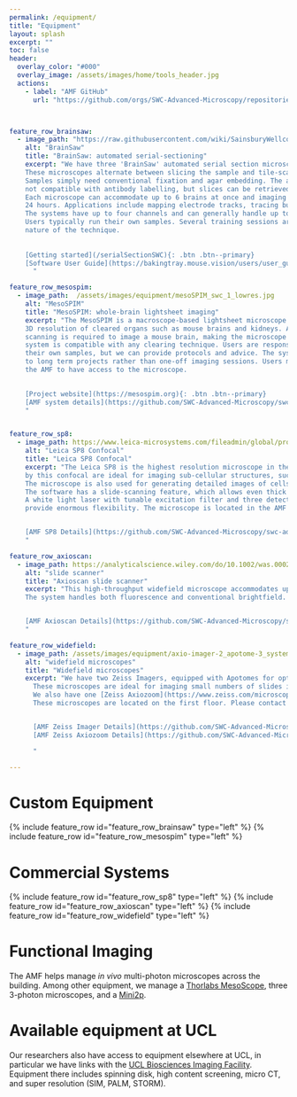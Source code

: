 ```yaml
---
permalink: /equipment/
title: "Equipment"
layout: splash
excerpt: ""
toc: false
header:
  overlay_color: "#000"
  overlay_image: /assets/images/home/tools_header.jpg
  actions:
    - label: "AMF GitHub"
      url: "https://github.com/orgs/SWC-Advanced-Microscopy/repositories"



feature_row_brainsaw:
  - image_path: "https://raw.githubusercontent.com/wiki/SainsburyWellcomeCentre/StitchIt/images/rgb_brain_example.jpg"
    alt: "BrainSaw"
    title: "BrainSaw: automated serial-sectioning"
    excerpt: "We have three 'BrainSaw' automated serial section microscopes. 
    These microscopes alternate between slicing the sample and tile-scanning the exposed surface of the block. 
    Samples simply need conventional fixation and agar embedding. The approach is generally 
    not compatible with antibody labelling, but slices can be retrieved for further processing.  
    Each microscope can accommodate up to 6 brains at once and imaging is usually complete in under
    24 hours. Applications include mapping electrode tracks, tracing bulk projections, and automated cell counting. 
    The systems have up to four channels and can generally handle up to three fluorophores simultaneously.
    Users typically run their own samples. Several training sessions are needed due to the destructive 
    nature of the technique.
  
  
    [Getting started](/serialSectionSWC){: .btn .btn--primary}
    [Software User Guide](https://bakingtray.mouse.vision/users/user_guide){: .btn .btn--primary}
      "

feature_row_mesospim:
  - image_path:  /assets/images/equipment/mesoSPIM_swc_1_lowres.jpg
    alt: "MesoSPIM"
    title: "MesoSPIM: whole-brain lightsheet imaging"
    excerpt: "The MesoSPIM is a macroscope-based lightsheet microscope which provides uniform 
    3D resolution of cleared organs such as mouse brains and kidneys. At lower resolutions no tile 
    scanning is required to image a mouse brain, making the microscope very fast. The 
    system is compatible with any clearing technique. Users are responsible for clearing 
    their own samples, but we can provide protocols and advice. The system is best suited 
    to long term projects rather than one-off imaging sessions. Users must be trained by 
    the AMF to have access to the microscope. 

    
    [Project website](https://mesospim.org){: .btn .btn--primary}
    [AMF system details](https://github.com/SWC-Advanced-Microscopy/swc-advanced-microscopy.github.io/wiki/MesoSPIM-v5){: .btn .btn--primary}
    "


feature_row_sp8:
  - image_path: https://www.leica-microsystems.com/fileadmin/global/products/Confocal/leica-sp8-mp-list.jpg
    alt: "Leica SP8 Confocal"
    title: "Leica SP8 Confocal"
    excerpt: "The Leica SP8 is the highest resolution microscope in the AMF. The thin optical sections produced 
    by this confocal are ideal for imaging sub-cellular structures, such as axons and synapses. 
    The microscope is also used for generating detailed images of cells, allowing their processes to be traced. 
    The software has a slide-scanning feature, which allows even thick cleared slices to be imaged with ease. 
    A white light laser with tunable excitation filter and three detectors (2x HyD and 1x PMT) with tunable emission filters 
    provide enormous flexibility. The microscope is located in the AMF and you must be trained to have access to it.


    [AMF SP8 Details](https://github.com/SWC-Advanced-Microscopy/swc-advanced-microscopy.github.io/wiki/Leica-SP8-Confocal){: .btn .btn--primary}
    "

feature_row_axioscan:
  - image_path: https://analyticalscience.wiley.com/do/10.1002/was.00020305/view-media-gallery/zeissaxioscan-13-4-2021-image1lr-1619004027613.jpg
    alt: "slide scanner"
    title: "Axioscan slide scanner"
    excerpt: "This high-throughput widefield microscope accommodates up to 100 slides, which it images automatically after an interactive setup process. 
    The system handles both fluorescence and conventional brightfield. We run this microscope alongside our histology service, but it can also be booked and used independently. You must be trained to have access to this microscope. 


    [AMF Axioscan Details](https://github.com/SWC-Advanced-Microscopy/swc-advanced-microscopy.github.io/wiki/Zeiss-Axioscan%E2%80%90Slidescanner){: .btn .btn--primary}
    "

feature_row_widefield:
  - image_path: /assets/images/equipment/axio-imager-2_apotome-3_system.jpg
    alt: "widefield microscopes"
    title: "Widefield microscopes"
    excerpt: "We have two Zeiss Imagers, equipped with Apotomes for optical sectioning. 
      These microscopes are ideal for imaging small numbers of slides interactively and have tile scanning ability. 
      We also have one [Zeiss Axiozoom](https://www.zeiss.com/microscopy/en/products/light-microscopes/stereo-and-zoom-microscopes/axio-zoom-v16-for-biology.html) for imaging larger fields of view. You can use this microscope for checking injection locations in whole brains, taking images of culture plates, etc. 
      These microscopes are located on the first floor. Please contact the AMF for an induction if you are unfamiliar with them. 


      [AMF Zeiss Imager Details](https://github.com/SWC-Advanced-Microscopy/swc-advanced-microscopy.github.io/wiki/Zeiss-Imager-Z2){: .btn .btn--primary}
      [AMF Zeiss Axiozoom Details](https://github.com/SWC-Advanced-Microscopy/swc-advanced-microscopy.github.io/wiki/Zeiss-AxioZoom){: .btn .btn--primary}

      "

---
```



# Custom Equipment
{% include feature_row id="feature_row_brainsaw" type="left" %}
{% include feature_row id="feature_row_mesospim"   type="left" %}


# Commercial Systems
{% include feature_row id="feature_row_sp8" type="left" %} 
{% include feature_row id="feature_row_axioscan" type="left" %} 
{% include feature_row id="feature_row_widefield"   type="left" %}


# Functional Imaging
The AMF helps manage *in vivo* multi-photon microscopes across the building. 
Among other equipment, we manage a [Thorlabs MesoScope](https://www.thorlabs.com/newgrouppage9.cfm?objectgroup_id=10646), three 3-photon microscopes, and a [Mini2p](https://www.ntnu.edu/kavli/mini2p). 

# Available equipment at UCL
Our researchers also have access to equipment elsewhere at UCL, in particular we have links with the [UCL Biosciences Imaging Facility](https://www.ucl.ac.uk/biosciences/research/research-facilities/ucl-biosciences-imaging-facility). 
Equipment there includes spinning disk, high content screening, micro CT, and super resolution (SIM, PALM, STORM).
